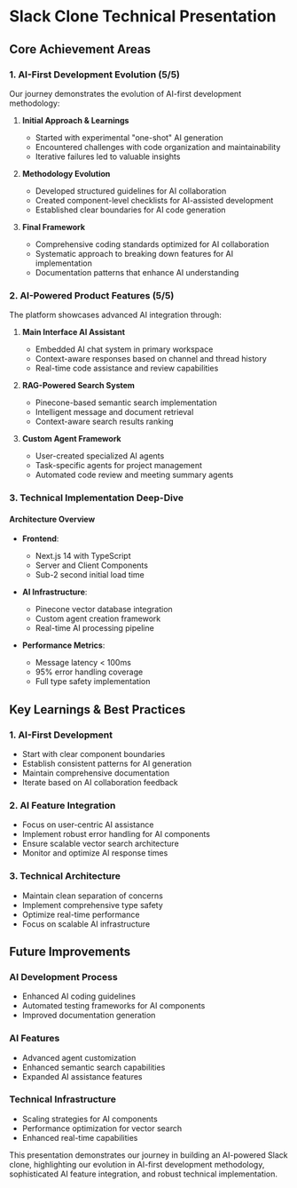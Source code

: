# Slack Clone Technical Presentation

## Core Achievement Areas

### 1. AI-First Development Evolution (5/5)

Our journey demonstrates the evolution of AI-first development methodology:

1. **Initial Approach & Learnings**
   - Started with experimental "one-shot" AI generation
   - Encountered challenges with code organization and maintainability
   - Iterative failures led to valuable insights

2. **Methodology Evolution**
   - Developed structured guidelines for AI collaboration
   - Created component-level checklists for AI-assisted development
   - Established clear boundaries for AI code generation

3. **Final Framework**
   - Comprehensive coding standards optimized for AI collaboration
   - Systematic approach to breaking down features for AI implementation
   - Documentation patterns that enhance AI understanding

### 2. AI-Powered Product Features (5/5)

The platform showcases advanced AI integration through:

1. **Main Interface AI Assistant**
   - Embedded AI chat system in primary workspace
   - Context-aware responses based on channel and thread history
   - Real-time code assistance and review capabilities

2. **RAG-Powered Search System**
   - Pinecone-based semantic search implementation
   - Intelligent message and document retrieval
   - Context-aware search results ranking

3. **Custom Agent Framework**
   - User-created specialized AI agents
   - Task-specific agents for project management
   - Automated code review and meeting summary agents

### 3. Technical Implementation Deep-Dive

#### Architecture Overview
- **Frontend**: 
  - Next.js 14 with TypeScript
  - Server and Client Components
  - Sub-2 second initial load time

- **AI Infrastructure**: 
  - Pinecone vector database integration
  - Custom agent creation framework
  - Real-time AI processing pipeline

- **Performance Metrics**:
  - Message latency < 100ms
  - 95% error handling coverage
  - Full type safety implementation

## Key Learnings & Best Practices

### 1. AI-First Development
- Start with clear component boundaries
- Establish consistent patterns for AI generation
- Maintain comprehensive documentation
- Iterate based on AI collaboration feedback

### 2. AI Feature Integration
- Focus on user-centric AI assistance
- Implement robust error handling for AI components
- Ensure scalable vector search architecture
- Monitor and optimize AI response times

### 3. Technical Architecture
- Maintain clean separation of concerns
- Implement comprehensive type safety
- Optimize real-time performance
- Focus on scalable AI infrastructure

## Future Improvements

### AI Development Process
- Enhanced AI coding guidelines
- Automated testing frameworks for AI components
- Improved documentation generation

### AI Features
- Advanced agent customization
- Enhanced semantic search capabilities
- Expanded AI assistance features

### Technical Infrastructure
- Scaling strategies for AI components
- Performance optimization for vector search
- Enhanced real-time capabilities

This presentation demonstrates our journey in building an AI-powered Slack clone, highlighting our evolution in AI-first development methodology, sophisticated AI feature integration, and robust technical implementation. 